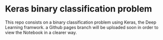 # Keras binary classification problem

This repo consists on a binary classification problem using Keras, the Deep Learning framwork. a Github pages branch will be uploaded soon in order to view the Notebook in a clearer way.  
